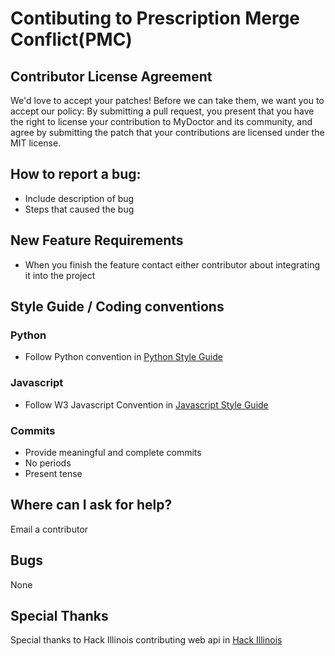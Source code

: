 # Contibuting to Prescription Merge Conflict(PMC)

## Contributor License Agreement
We'd love to accept your patches! Before we can take them, we want you to accept our policy: By submitting a pull request, you present that you have the right to license your contribution to MyDoctor and its community, and agree by submitting the patch that your contributions are licensed under the MIT license.

## How to report a bug: 
* Include description of bug
* Steps that caused the bug
    
## New Feature Requirements
* When you finish the feature contact either contributor about integrating it into the project

## Style Guide / Coding conventions 
### Python 
* Follow Python convention in <a href="https://google.github.io/styleguide/pyguide.html">Python Style Guide</a>
### Javascript
* Follow W3 Javascript Convention in <a href="https://www.w3schools.com/js/js_conventions.asp">Javascript Style Guide</a>

### Commits
* Provide meaningful and complete commits 
* No periods
* Present tense

## Where can I ask for help?
Email a contributor

## Bugs
None

## Special Thanks
Special thanks to Hack Illinois contributing web api in <a href="https://github.com/HackIllinois">Hack Illinois</a>
